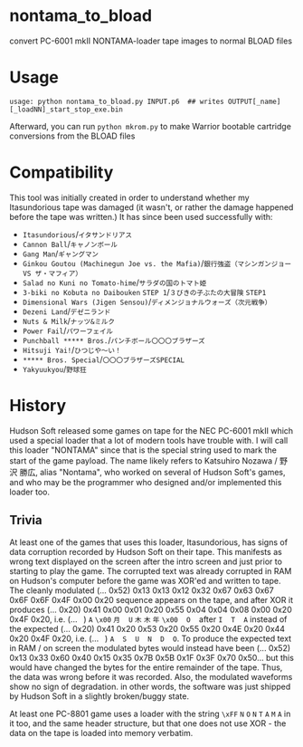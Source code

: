 # nontama_to_bload
convert PC-6001 mkII NONTAMA-loader tape images to normal BLOAD files

# Usage
```
usage: python nontama_to_bload.py INPUT.p6  ## writes OUTPUT[_name][_loadNN]_start_stop_exe.bin
```
Afterward, you can run `python mkrom.py` to make Warrior bootable cartridge conversions from the BLOAD files

# Compatibility
This tool was initially created in order to understand whether my Itasundorious tape was damaged (it wasn't, or rather the damage happened before the tape was written.) It has since been used successfully with:
- `Itasundorious`/`イタサンドリアス`
- `Cannon Ball`/`キャノンボール`
- `Gang Man`/`ギャングマン`
- `Ginkou Goutou (Machinegun Joe vs. the Mafia)`/`銀行強盗（マシンガンジョー VS ザ・マフィア）`
- `Salad no Kuni no Tomato-hime`/`サラダの国のトマト姫`
- `3-biki no Kobuta no Daibouken` `STEP 1`/`３びきの子ぶたの大冒険` `STEP1`
- `Dimensional Wars (Jigen Sensou)`/`ディメンジョナルウォーズ（次元戦争）`
- `Dezeni Land`/`デゼニランド`
- `Nuts & Milk`/`ナッツ&ミルク`
- `Power Fail`/`パワーフェイル`
- `Punchball ***** Bros.`/`パンチボール〇〇〇ブラザーズ`
- `Hitsuji Yai!`/`ひつじや～い！` 
- `***** Bros. Special`/`〇〇〇ブラザーズSPECIAL`
- `Yakyuukyou`/`野球狂`

# History
Hudson Soft released some games on tape for the NEC PC-6001 mkII which used a special loader that a lot of modern tools have trouble with. I will call this loader "NONTAMA" since that is the special string used to mark the start of the game payload. The name likely refers to Katsuhiro Nozawa / 野沢 勝広, alias "Nontama", who worked on
several of Hudson Soft's games, and who may be the programmer who designed and/or implemented this loader too.

## Trivia
At least one of the games that uses this loader, Itasundorious, has signs of data corruption recorded by Hudson Soft on their tape. This manifests as wrong text displayed on the screen after the intro screen and just prior to starting to play the game. The corrupted text was already corrupted in RAM on Hudson's computer before the game was XOR'ed and written to tape. The cleanly modulated (... 0x52) 0x13 0x13 0x12 0x32 0x67 0x63 0x67 0x6F 0x6F 0x4F 0x00 0x20 sequence appears on the tape, and after XOR it produces (... 0x20) 0x41 0x00 0x01 0x20 0x55 0x04 0x04 0x08 0x00 0x20 0x4F 0x20, i.e. (... ` `) `A` `\x00` `月` ` ` `U` `木` `木` `年` `\x00` ` ` `O` ` ` after `I` ` ` `T` ` ` `A` instead of the expected (... 0x20) 0x41 0x20 0x53 0x20 0x55 0x20 0x4E 0x20 0x44 0x20 0x4F 0x20, i.e. (... ` `) `A` ` ` `S` ` ` `U` ` ` `N` ` ` `D` ` ` `O`. To produce the expected text in RAM / on screen the modulated bytes would instead have been (...  0x52) 0x13 0x33 0x60 0x40 0x15 0x35 0x7B 0x5B 0x1F 0x3F 0x70 0x50... but this would have changed the bytes for the entire remainder of the tape. Thus, the data was wrong before it was recorded. Also, the modulated waveforms show no sign of degradation. in other words, the software was just shipped by Hudson Soft in a slightly broken/buggy state.

At least one PC-8801 game uses a loader with the string `\xFF` `N` `O` `N` `T` `A` `M` `A` in it too, and the same header structure, but that one does not use XOR - the data on the tape is loaded into memory verbatim.
